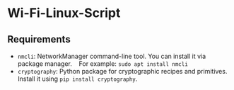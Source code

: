 # Wi-Fi-Linux-Script

## Requirements
- `nmcli`: NetworkManager command-line tool. You can install it via package manager.
&nbsp;&nbsp;&nbsp;For example: `sudo apt install nmcli`
- `cryptography`: Python package for cryptographic recipes and primitives. Install it using `pip install cryptography`.
